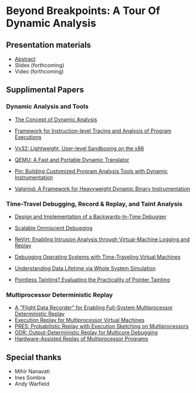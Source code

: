 # Beyond Breakpoints: A Tour Of Dynamic Analysis 

## Presentation materials

* [Abstract](https://qconnewyork.com/ny2016/presentation/dynamic-analysis-techniques-understanding-programs)
* Slides (forthcoming)
* Video (forthcoming)

## Supplimental Papers

### Dynamic Analysis and Tools

* [The Concept of Dynamic Analysis](http://research.microsoft.com/en-us/um/people/tball/papers/fse-concept.pdf)
* [Framework for Instruction-level Tracing and Analysis of Program Executions](https://www.usenix.org/legacy/events/vee06/full_papers/p154-bhansali.pdf)

* [Vx32: Lightweight, User-level Sandboxing on the x86](https://pdos.csail.mit.edu/papers/vx32:usenix08/)
* [QEMU: A Fast and Portable Dynamic Translator](http://archives.cse.iitd.ernet.in/~sbansal/csl862-virt/2010/readings/bellard.pdf)
* [Pin: Building Customized Program Analysis Tools with Dynamic Instrumentation](http://www.cs.virginia.edu/kim/courses/cs851/papers/luk05pin.pdf)
* [Valgrind: A Framework for Heavyweight Dynamic Binary Instrumentation](http://valgrind.org/docs/valgrind2007.pdf)

### Time-Travel Debugging, Record & Replay, and Taint Analysis

* [Design and Implementation of a Backwards-In-Time Debugger](http://www.marcusdenker.de/publications/Hofe06aUnstuckNode.pdf)
* [Scalable Omniscient Debugging](pleiad.dcc.uchile.cl/papers/2007/pothierAl-oopsla2007.pdf)

* [ReVirt: Enabling Intrusion Analysis through Virtual-Machine Logging and Replay](https://cse.umich.edu/cse/awards/pdfs/ReVirt.pdf)
* [Debugging Operating Systems with Time-Traveling Virtual Machines](https://www.usenix.org/legacy/event/usenix05/tech/general/king/king.pdf)

* [Understanding Data Lifetime via Whole System Simulation](http://benpfaff.org/papers/taint.pdf)
* [Pointless Tainting? Evaluating the Practicality of Pointer Tainting](http://ssrg.nicta.com.au/publications/papers/Slowinska_Bos_09.pdf)

### Multiprocessor Deterministic Replay

* [A "Flight Data Recorder" for Enabling Full-System Multiprocessor Deterministic Replay](https://minds.wisconsin.edu/handle/1793/8664)
* [Execution Replay for Multiprocessor Virtual Machines](http://web.eecs.umich.edu/virtual/papers/dunlap08.pdf)
* [PRES: Probabilistic Replay with Execution Sketching on Multiprocessors](www.cs.columbia.edu/~junfeng/12fa-e6121/papers/pres.pdf)
* [ODR: Output-Deterministic Replay for Multicore Debugging](www.sigops.org/sosp/sosp09/papers/altekar-sosp09.pdf)
* [Hardware-Assisted Replay of Multiprocessor Programs](http://www.cs.cmu.edu/~seth/papers/bacon-wpdd91.pdf)

## Special thanks

* Mihir Nanavati
* Ines Sombra
* Andy Warfield
